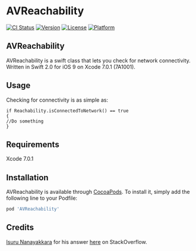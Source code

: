 # AVReachability

[![CI Status](http://img.shields.io/travis/TechieCSG/AVReachability.svg?style=flat)](https://travis-ci.org/TechieCSG/AVReachability)
[![Version](https://img.shields.io/cocoapods/v/AVReachability.svg?style=flat)](http://cocoapods.org/pods/AVReachability)
[![License](https://img.shields.io/cocoapods/l/AVReachability.svg?style=flat)](http://cocoapods.org/pods/AVReachability)
[![Platform](https://img.shields.io/cocoapods/p/AVReachability.svg?style=flat)](http://cocoapods.org/pods/AVReachability)
## AVReachability

AVReachability is a swift class that lets you check for network connectivity. Written in Swift 2.0 for iOS 9 on Xcode 7.0.1 (7A1001).

## Usage

Checking for connectivity is as simple as:

    if Reachability.isConnectedToNetwork() == true
    {
    //Do something
    }

## Requirements

Xcode 7.0.1

## Installation

AVReachability is available through [CocoaPods](http://cocoapods.org). To install
it, simply add the following line to your Podfile:

```ruby
pod 'AVReachability'
```

## Credits

[Isuru Nanayakkara](http://stackoverflow.com/users/1077789/isuru) for his answer [here](http://stackoverflow.com/a/25774420) on StackOverflow.
